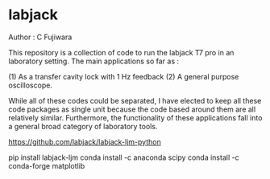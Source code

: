 # labjack

Author : C Fujiwara

This repository is a collection of code to run the labjack T7 pro in an laboratory setting.  The main applications so far as :

(1) As a transfer cavity lock with 1 Hz feedback
(2) A general purpose oscilloscope.

While all of these codes could be separated, I have elected to keep all these code packages as single unit because the code based around them are all relatively similar. Furthermore, the functionality of these applications fall into a general broad category of laboratory tools. 


https://github.com/labjack/labjack-ljm-python

pip install labjack-ljm
conda install -c anaconda scipy
conda install -c conda-forge matplotlib
